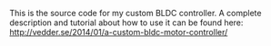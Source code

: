 This is the source code for my custom BLDC controller. A complete description and tutorial about how to use it can be found here: http://vedder.se/2014/01/a-custom-bldc-motor-controller/
